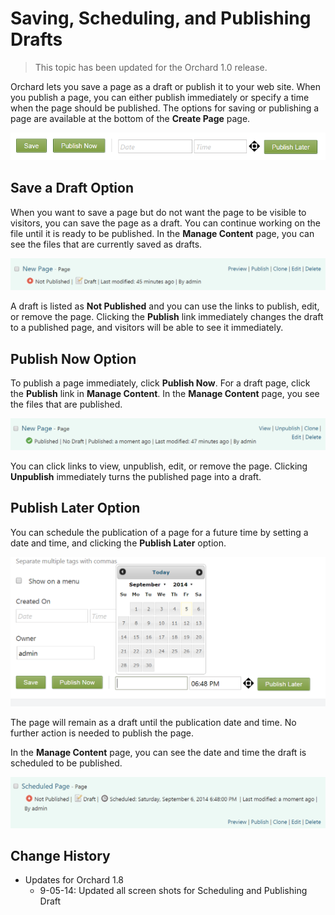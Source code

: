 Saving, Scheduling, and Publishing Drafts
=========================================
> This topic has been updated for the Orchard 1.0 release.

Orchard lets you save a page as a draft or publish it to your web site. When you publish a page, you can either publish immediately or specify a time when the page should be published. The options for saving or publishing a page are available at the bottom of the **Create Page** page.

![](../Upload/screenshots_675/draftpublish.png)


## Save a Draft Option
When you want to save a page but do not want the page to be visible to visitors, you can save the page as a draft. You can continue working on the file until it is ready to be published. In the **Manage Content** page, you can see the files that are currently saved as drafts.

![](../Upload/screenshots_675/draftunpublish.png)

A draft is listed as **Not Published** and you can use the links to publish, edit, or remove the page. Clicking the **Publish** link immediately changes the draft to a published page, and visitors will be able to see it immediately.

## Publish Now Option
To publish a page immediately, click **Publish Now**. For a draft page, click the **Publish** link in **Manage Content**. In the **Manage Content** page, you see the files that are published.

![](../Upload/screenshots_675/draftpublished.png)

You can click links to view, unpublish, edit, or remove the page. Clicking **Unpublish** immediately turns the published page into a draft.

## Publish Later Option
You can schedule the publication of a page for a future time by setting a date and time, and clicking the **Publish Later** option.

![](../Upload/screenshots_675/publishlater.png)

The page will remain as a draft until the publication date and time. No further action is needed to publish the page.

In the **Manage Content** page, you can see the date and time the draft is scheduled to be published.

![](../Upload/screenshots_675/pagepublishlater.png)

Change History
--------------

* Updates for Orchard 1.8
    * 9-05-14: Updated all screen shots for Scheduling and Publishing Draft
